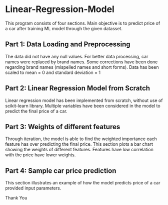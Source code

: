 # Linear-Regression-Model 

This program consists of four sections. Main objective is to predict price of a car after training ML model through the given datasset.

## Part 1: Data Loading and Preprocessing
The data did not have any null values. For better data processing, car names were replaced by brand names. Some corrections have been done regarding brand names (mispelled names and short forms). Data has been scaled to mean = 0 and standard deviation = 1

## Part 2: Linear Regression Model from Scratch
Linear regression model has been implemented from scratch, without use of scikit-learn library. Multiple variables have been considered in the model to predict the final price of a car.

## Part 3: Weights of different features
Through iteration, the model is able to find the weighted importance each feature has over predicting the final price. This section plots a bar chart showing the weights of different features. Features have low correlation with the price have lower weights.

## Part 4: Sample car price prediction
This section illustrates an example of how the model predicts price of a car provided input parameters.

Thank You
